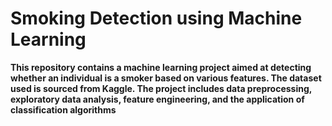 <h1>Smoking Detection using Machine Learning</h1>

<b>This repository contains a machine learning project aimed at detecting whether an individual is a smoker based on various features. The dataset used is sourced from Kaggle. The project includes data preprocessing, exploratory data analysis, feature engineering, and the application of classification algorithms</b>
